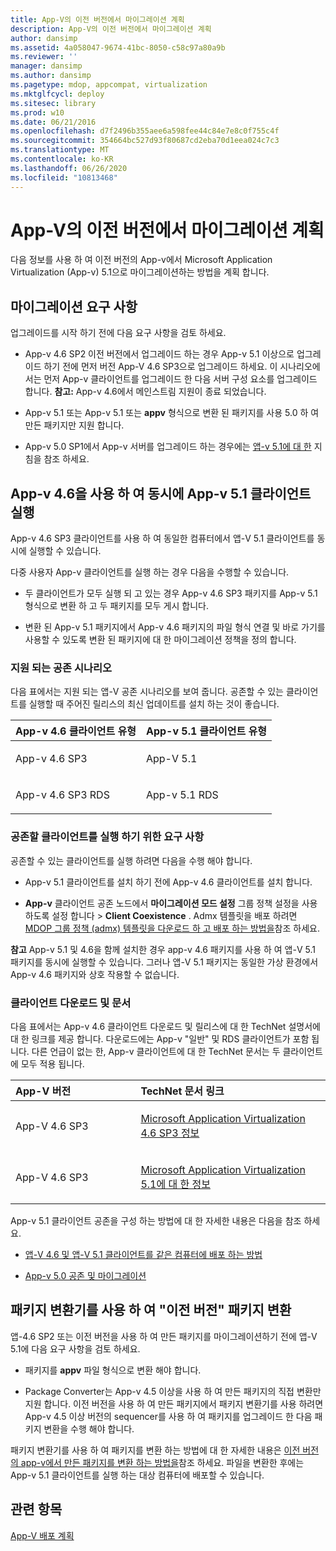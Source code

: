 ```yaml
---
title: App-V의 이전 버전에서 마이그레이션 계획
description: App-V의 이전 버전에서 마이그레이션 계획
author: dansimp
ms.assetid: 4a058047-9674-41bc-8050-c58c97a80a9b
ms.reviewer: ''
manager: dansimp
ms.author: dansimp
ms.pagetype: mdop, appcompat, virtualization
ms.mktglfcycl: deploy
ms.sitesec: library
ms.prod: w10
ms.date: 06/21/2016
ms.openlocfilehash: d7f2496b355aee6a598fee44c84e7e8c0f755c4f
ms.sourcegitcommit: 354664bc527d93f80687cd2eba70d1eea024c7c3
ms.translationtype: MT
ms.contentlocale: ko-KR
ms.lasthandoff: 06/26/2020
ms.locfileid: "10813468"
---
```

# App-V의 이전 버전에서 마이그레이션 계획


다음 정보를 사용 하 여 이전 버전의 App-v에서 Microsoft Application Virtualization (App-v) 5.1으로 마이그레이션하는 방법을 계획 합니다.

## 마이그레이션 요구 사항


업그레이드를 시작 하기 전에 다음 요구 사항을 검토 하세요.

-   App-v 4.6 SP2 이전 버전에서 업그레이드 하는 경우 App-v 5.1 이상으로 업그레이드 하기 전에 먼저 버전 App-V 4.6 SP3으로 업그레이드 하세요. 이 시나리오에서는 먼저 App-v 클라이언트를 업그레이드 한 다음 서버 구성 요소를 업그레이드 합니다.
**참고:** App-v 4.6에서 메인스트림 지원이 종료 되었습니다.

-   App-v 5.1 또는 App-v 5.1 또는 **appv** 형식으로 변환 된 패키지를 사용 5.0 하 여 만든 패키지만 지원 합니다.

-   App-v 5.0 SP1에서 App-v 서버를 업그레이드 하는 경우에는 [앱-v 5.1에 대 한](about-app-v-51.md#bkmk-migrate-to-51) 지침을 참조 하세요.

## App-v 4.6을 사용 하 여 동시에 App-v 5.1 클라이언트 실행


App-v 4.6 SP3 클라이언트를 사용 하 여 동일한 컴퓨터에서 앱-V 5.1 클라이언트를 동시에 실행할 수 있습니다.

다중 사용자 App-v 클라이언트를 실행 하는 경우 다음을 수행할 수 있습니다.

-   두 클라이언트가 모두 실행 되 고 있는 경우 App-v 4.6 SP3 패키지를 App-v 5.1 형식으로 변환 하 고 두 패키지를 모두 게시 합니다.

-   변환 된 App-v 5.1 패키지에서 App-v 4.6 패키지의 파일 형식 연결 및 바로 가기를 사용할 수 있도록 변환 된 패키지에 대 한 마이그레이션 정책을 정의 합니다.

### 지원 되는 공존 시나리오

다음 표에서는 지원 되는 앱-V 공존 시나리오를 보여 줍니다. 공존할 수 있는 클라이언트를 실행할 때 주어진 릴리스의 최신 업데이트를 설치 하는 것이 좋습니다.

<table>
<colgroup>
<col width="50%" />
<col width="50%" />
</colgroup>
<thead>
<tr class="header">
<th align="left">App-v 4.6 클라이언트 유형</th>
<th align="left">App-v 5.1 클라이언트 유형</th>
</tr>
</thead>
<tbody>
<tr class="odd">
<td align="left"><p>App-v 4.6 SP3</p></td>
<td align="left"><p>App-V 5.1</p></td>
</tr>
<tr class="even">
<td align="left"><p>App-v 4.6 SP3 RDS</p></td>
<td align="left"><p>App-v 5.1 RDS</p></td>
</tr>
</tbody>
</table>

 

### 공존할 클라이언트를 실행 하기 위한 요구 사항

공존할 수 있는 클라이언트를 실행 하려면 다음을 수행 해야 합니다.

-   App-v 5.1 클라이언트를 설치 하기 전에 App-v 4.6 클라이언트를 설치 합니다.

-   **App-v** 클라이언트 공존 노드에서 **마이그레이션 모드 설정** 그룹 정책 설정을 사용 하도록 설정 합니다 &gt; **Client Coexistence** . Admx 템플릿을 배포 하려면 [MDOP 그룹 정책 (admx) 템플릿을 다운로드 하 고 배포 하는 방법을](https://technet.microsoft.com/library/dn659707.aspx)참조 하세요.

**참고**  App-v 5.1 및 4.6을 함께 설치한 경우 app-v 4.6 패키지를 사용 하 여 앱-V 5.1 패키지를 동시에 실행할 수 있습니다. 그러나 앱-V 5.1 패키지는 동일한 가상 환경에서 App-v 4.6 패키지와 상호 작용할 수 없습니다.

 

### 클라이언트 다운로드 및 문서

다음 표에서는 App-v 4.6 클라이언트 다운로드 및 릴리스에 대 한 TechNet 설명서에 대 한 링크를 제공 합니다. 다운로드에는 App-v "일반" 및 RDS 클라이언트가 포함 됩니다. 다른 언급이 없는 한, App-v 클라이언트에 대 한 TechNet 문서는 두 클라이언트에 모두 적용 됩니다.

<table>
<colgroup>
<col width="33%" />
<col width="50%" />
</colgroup>
<thead>
<tr class="header">
<th align="left">App-V 버전</th>
<th align="left">TechNet 문서 링크</th>
</tr>
</thead>
<tbody>
<tr class="odd">
<td align="left"><p>App-V 4.6 SP3</p></td>
<td align="left"><p><a href="https://technet.microsoft.com/library/dn511019.aspx" data-raw-source="[About Microsoft Application Virtualization 4.6 SP3](https://technet.microsoft.com/library/dn511019.aspx)">Microsoft Application Virtualization 4.6 SP3 정보</a></p></td>
</tr>
<tr class="even">
<td align="left"><p>App-V 4.6 SP3</p></td>
<td align="left"><p><a href="about-app-v-51.md" data-raw-source="[About Microsoft Application Virtualization 5.1](about-app-v-51.md)">Microsoft Application Virtualization 5.1에 대 한 정보</a></p></td>
</tr>
</tbody>
</table>

 

App-v 5.1 클라이언트 공존을 구성 하는 방법에 대 한 자세한 내용은 다음을 참조 하세요.

-   [앱-V 4.6 및 앱-V 5.1 클라이언트를 같은 컴퓨터에 배포 하는 방법](how-to-deploy-the-app-v-46-and-the-app-v--51-client-on-the-same-computer.md)

-   [App-v 5.0 공존 및 마이그레이션](https://technet.microsoft.com/windows/jj835811.aspx)

## <a href="" id="converting--previous-version--packages-using-the-package-converter-"></a>패키지 변환기를 사용 하 여 "이전 버전" 패키지 변환


앱-4.6 SP2 또는 이전 버전을 사용 하 여 만든 패키지를 마이그레이션하기 전에 앱-V 5.1에 다음 요구 사항을 검토 하세요.

-   패키지를 **appv** 파일 형식으로 변환 해야 합니다.

-   Package Converter는 App-v 4.5 이상을 사용 하 여 만든 패키지의 직접 변환만 지원 합니다. 이전 버전을 사용 하 여 만든 패키지에서 패키지 변환기를 사용 하려면 App-v 4.5 이상 버전의 sequencer를 사용 하 여 패키지를 업그레이드 한 다음 패키지 변환을 수행 해야 합니다.

패키지 변환기를 사용 하 여 패키지를 변환 하는 방법에 대 한 자세한 내용은 [이전 버전의 app-v에서 만든 패키지를 변환 하는 방법을](how-to-convert-a-package-created-in-a-previous-version-of-app-v51.md)참조 하세요. 파일을 변환한 후에는 App-v 5.1 클라이언트를 실행 하는 대상 컴퓨터에 배포할 수 있습니다.






## 관련 항목


[App-V 배포 계획](planning-to-deploy-app-v51.md)

 

 





